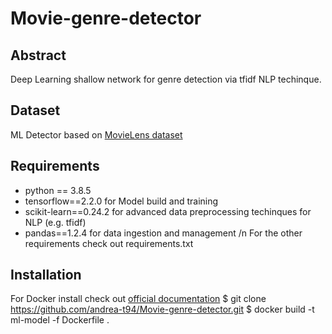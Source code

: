# Movie-genre-detector

## Abstract
Deep Learning shallow network for genre detection via tfidf NLP techinque.

## Dataset
ML Detector based on [MovieLens dataset](https://www.kaggle.com/rounakbanik/the-movies-dataset/version/7#movies_metadata.csv)

## Requirements
- python == 3.8.5
- tensorflow==2.2.0 for Model build and training
- scikit-learn==0.24.2 for advanced data preprocessing techinques for NLP (e.g. tfidf)
- pandas==1.2.4 for data ingestion and management /n
For the other requirements check out requirements.txt

## Installation
For Docker install check out [official documentation](https://docs.docker.com/get-docker/)
$ git clone https://github.com/andrea-t94/Movie-genre-detector.git
$ docker build -t ml-model -f Dockerfile .

 
